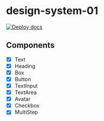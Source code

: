 # design-system-01

[![Deploy docs](https://github.com/MarcosSantosDev/design-system-01/actions/workflows/deploy-docs.yml/badge.svg)](https://github.com/MarcosSantosDev/design-system-01/actions/workflows/deploy-docs.yml)

## Components

- [X] Text
- [X] Heading
- [X] Box
- [X] Button
- [X] TextInput
- [X] TextArea
- [X] Avatar
- [X] Checkbox
- [X] MultiStep
